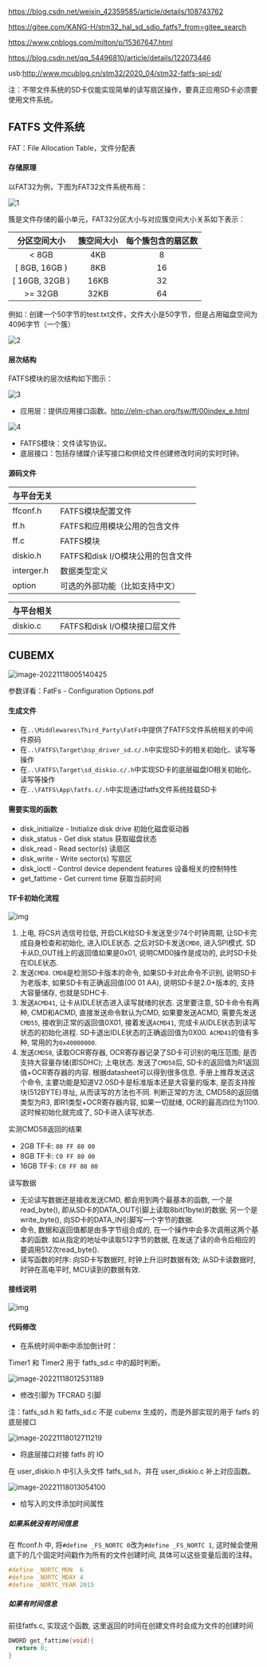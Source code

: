 https://blog.csdn.net/weixin_42359585/article/details/108743762

https://gitee.com/KANG-H/stm32_hal_sd_sdio_fatfs?_from=gitee_search

https://www.cnblogs.com/milton/p/15367647.html

https://blog.csdn.net/qq_54496810/article/details/122073446



usb:http://www.mcublog.cn/stm32/2020_04/stm32-fatfs-spi-sd/



注：不带文件系统的SD卡仅能实现简单的读写扇区操作，要真正应用SD卡必须要使用文件系统。

## FATFS 文件系统

FAT：File Allocation Table，文件分配表

#### 存储原理

以FAT32为例，下图为FAT32文件系统布局：

![1](README.assets/20201015153021180.png)

簇是文件存储的最小单元，FAT32分区大小与对应簇空间大小关系如下表示：

|  分区空间大小  | 簇空间大小 | 每个簇包含的扇区数 |
| :------------: | :--------: | :----------------: |
|     < 8GB      |    4KB     |         8          |
| [ 8GB, 16GB )  |    8KB     |         16         |
| [ 16GB, 32GB ) |    16KB    |         32         |
|    >= 32GB     |    32KB    |         64         |

例如：创建一个50字节的test.txt文件，文件大小是50字节，但是占用磁盘空间为4096字节（一个簇）

![2](README.assets/20201015161426995.png)

#### 层次结构

FATFS模块的层次结构如下图示：

![3](README.assets/20201015152548334.png)

* 应用层：提供应用接口函数。http://elm-chan.org/fsw/ff/00index_e.html

![4](README.assets/20201015233613478.png)

* FATFS模块：文件读写协议。
* 底层接口：包括存储媒介读写接口和供给文件创建修改时间的实时时钟。

#### 源码文件

| 与平台无关 |                                   |
| ---------- | --------------------------------- |
| ffconf.h   | FATFS模块配置文件                 |
| ff.h       | FATFS和应用模块公用的包含文件     |
| ff.c       | FATFS模块                         |
| diskio.h   | FATFS和disk I/O模块公用的包含文件 |
| interger.h | 数据类型定义                      |
| option     | 可选的外部功能（比如支持中文）    |

| 与平台相关 |                               |
| ---------- | ----------------------------- |
| diskio.c   | FATFS和disk I/O模块接口层文件 |

## CUBEMX

![image-20221118005140425](README.assets/image-20221118005140425.png)

参数详看：FatFs - Configuration Options.pdf

#### 生成文件

- 在`..\Middlewares\Third_Party\FatFs`中提供了FATFS文件系统相关的中间件原码
- 在`..\FATFS\Target\bsp_driver_sd.c/.h`中实现SD卡的相关初始化、读写等操作
- 在`..\FATFS\Target\sd_diskio.c/.h`中实现SD卡的底层磁盘IO相关初始化、读写等操作
- 在`..\FATFS\App\fatfs.c/.h`中实现通过fatfs文件系统挂载SD卡

#### 需要实现的函数

- disk_initialize - Initialize disk drive 初始化磁盘驱动器
- disk_status - Get disk status 获取磁盘状态
- disk_read - Read sector(s) 读扇区
- disk_write - Write sector(s) 写扇区
- disk_ioctl - Control device dependent features 设备相关的控制特性
- get_fattime - Get current time 获取当前时间

#### TF卡初始化流程

![img](README.assets/650273-20211005000909516-25440926.png)

1. 上电, 将CS片选信号拉低, 开启CLK给SD卡发送至少74个时钟周期, 让SD卡完成自身检查和初始化, 进入IDLE状态. 之后对SD卡发送`CMD0`, 进入SPI模式. SD卡从D_OUT线上的返回值如果是0x01, 说明CMD0操作是成功的, 此时SD卡处在IDLE状态.
2. 发送`CMD8`. `CMD8`是检测SD卡版本的命令, 如果SD卡对此命令不识别, 说明SD卡为老版本, 如果SD卡有正确返回值(00 01 AA), 说明SD卡是2.0+版本的, 支持大容量储存, 也就是SDHC卡.
3. 发送`ACMD41`, 让卡从IDLE状态进入读写就绪的状态. 这里要注意, SD卡命令有两种, CMD和ACMD, 直接发送命令默认为CMD, 如果要发送ACMD, 需要先发送`CMD55`, 接收到正常的返回值0X01, 接着发送`ACMD41`, 完成卡从IDLE状态到读写状态的初始化进程. SD卡退出IDLE状态的正确返回值为0X00. `ACMD41`的值有多种, 常用的为`0x40000000`.
4. 发送`CMD58`, 读取OCR寄存器, OCR寄存器记录了SD卡可识别的电压范围; 是否支持大容量存储(即SDHC); 上电状态. 发送了`CMD58`后, SD卡的返回值为R1返回值+OCR寄存器的内容. 根据datasheet可以得到很多信息. 手册上推荐发送这个命令, 主要功能是知道V2.0SD卡是标准版本还是大容量的版本, 是否支持按块(512BYTE)寻址, 从而读写的方法也不同. 判断正常的方法, CMD58的返回值类型为R3, 即R1类型+OCR寄存器内容, 如果一切就绪, OCR的最高四位为1100. 这时候初始化就完成了, SD卡进入读写状态.

实测CMD58返回的结果

- 2GB TF卡: `80 FF 80 00`
- 8GB TF卡: `C0 FF 80 00`
- 16GB TF卡: `C0 FF 80 00`

读写数据

- 无论读写数据还是接收发送CMD, 都会用到两个最基本的函数, 一个是read_byte(), 即从SD卡的DATA_OUT引脚上读取8bit(1byte)的数据; 另一个是write_byte(), 向SD卡的DATA_IN引脚写一个字节的数据.
- 命令, 数据和返回值都是由多字节组合成的, 在一个操作中会多次调用这两个基本的函数. 如从指定的地址中读取512字节的数据, 在发送了读的命令后相应的要调用512次read_byte().
- 读写函数的时序: 向SD卡写数据时, 时钟上升沿时数据有效; 从SD卡读数据时, 时钟在高电平时, MCU读到的数据有效.

#### 接线说明

![img](README.assets/650273-20211005000834171-1077066772.jpg)

#### 代码修改

* 在系统时间中断中添加倒计时：

Timer1 和 Timer2 用于 fatfs_sd.c 中的超时判断。

![image-20221118012531189](README.assets/image-20221118012531189.png)

* 修改引脚为 TFCRAD 引脚

注：fatfs_sd.h 和 fatfs_sd.c 不是 cubemx 生成的，而是外部实现的用于 fatfs 的底层接口

![image-20221118012711219](README.assets/image-20221118012711219.png)

* 将底层接口对接 fatfs 的 IO

在 user_diskio.h 中引入头文件 fatfs_sd.h，并在 user_diskio.c 补上对应函数。

![image-20221118013054100](README.assets/image-20221118013054100.png)

* 给写入的文件添加时间属性

##### 如果系统没有时间信息

在 ffconf.h 中, 将`#define _FS_NORTC 0`改为`#define _FS_NORTC 1`, 这时候会使用底下的几个固定时间戳作为所有的文件创建时间, 具体可以这些变量后面的注释。

```c
#define _NORTC_MON  6
#define _NORTC_MDAY 4
#define _NORTC_YEAR 2015
```

##### 如果有时间信息

前往fatfs.c, 实现这个函数, 这里返回的时间在创建文件时会成为文件的创建时间

```c
DWORD get_fattime(void){
  return 0;
}
```

